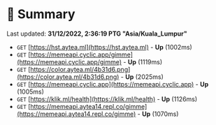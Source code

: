 # 📖 Summary
Last updated: **31/12/2022, 2:36:19 PTG "Asia/Kuala_Lumpur"**

- `GET` [https://hst.aytea.ml](https://hst.aytea.ml) - **Up** (1002ms)
- `GET` [https://memeapi.cyclic.app/gimme](https://memeapi.cyclic.app/gimme) - **Up** (1119ms)
- `GET` [https://color.aytea.ml/4b31d6.png](https://color.aytea.ml/4b31d6.png) - **Up** (2025ms)
- `GET` [https://memeapi.cyclic.app](https://memeapi.cyclic.app) - **Up** (1005ms)
- `GET` [https://klik.ml/health](https://klik.ml/health) - **Up** (1126ms)
- `GET` [https://memeapi.aytea14.repl.co/gimme](https://memeapi.aytea14.repl.co/gimme) - **Up** (1070ms)
